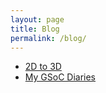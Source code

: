 ```yaml
---
layout: page
title: Blog
permalink: /blog/
---
```

- [2D to 3D](/2019/02/18/2d_to_3d/)
- [My GSoC Diaries](/2020/05/18/gsoc20_index/)

